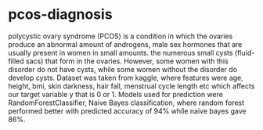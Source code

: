 # pcos-diagnosis
polycystic ovary syndrome (PCOS) is a condition in which the ovaries produce an abnormal amount of androgens, male sex hormones that are usually present
in women in small amounts.  the numerous small cysts (fluid-filled sacs) that form in the ovaries. However, some women with this disorder do not have cysts,
while some women without the disorder
do develop cysts.
Dataset was taken from kaggle, where features were age, height, bmi, skin darkness, hair fall, menstrual cycle length etc which affects our target
variable y that is 0 or 1. Models used for prediction were RandomForestClassifier, Naive Bayes classification, where random forest performed better with predicted
accuracy of 94% while naive bayes gave 86%.


